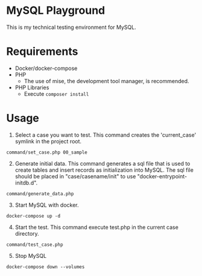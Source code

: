 # MySQL Playground
This is my technical testing environment for MySQL. 

# Requirements

- Docker/docker-compose
- PHP
  - The use of mise, the development tool manager, is recommended.
- PHP Libraries
  - Execute `composer install`

# Usage
1. Select a case you want to test. This command creates the  'current_case' symlink in the project root.
```
command/set_case.php 00_sample
```
2. Generate initial data. This command generates a sql file that is used to create tables and insert records as initialization into MySQL. The sql file should be placed in "case/casename/init" to use "docker-entrypoint-initdb.d".
```
command/generate_data.php
```
3. Start MySQL with docker.
```
docker-compose up -d
```
4. Start the test. This command execute test.php in the current case directory.
```
command/test_case.php
```
5. Stop MySQL
```
docker-compose down --volumes
```